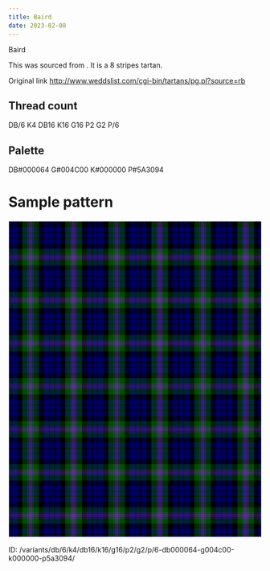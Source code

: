 ```yaml
---
title: Baird
date: 2023-02-08
---
```

Baird

This was sourced from <no value>.  It is a 8 stripes tartan.

Original link http://www.weddslist.com/cgi-bin/tartans/pg.pl?source=rb

## Thread count
DB/6 K4 DB16 K16 G16 P2 G2 P/6

## Palette
DB#000064 G#004C00 K#000000 P#5A3094

# Sample pattern

![Tartan detail](tartan.png "DB/6 K4 DB16 K16 G16 P2 G2 P/6 tartan")

ID: /variants/db/6/k4/db16/k16/g16/p2/g2/p/6-db000064-g004c00-k000000-p5a3094/
